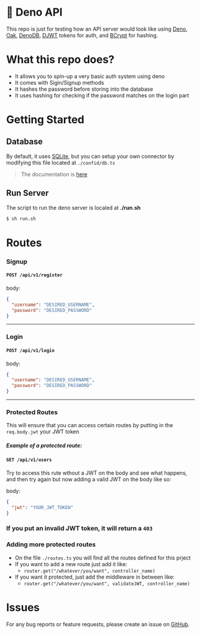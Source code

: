 # 🦕 Deno API

This repo is just for testing how an API server would look like using
[Deno](https://deno.land/), [Oak](https://deno.land/x/oak@v9.0.0),
[DenoDB](https://eveningkid.com/denodb-docs/),
[DJWT](https://github.com/timonson/djwt) tokens for auth, and
[BCrypt](https://github.com/JamesBroadberry/deno-bcrypt) for hashing.

# What this repo does?

- It allows you to spin-up a very basic auth system using deno
- It comes with Sigin/Signup methods
- It hashes the password before storing into the database
- It uses hashing for checking if the password matches on the login part

# Getting Started

## Database

By default, it uses
[SQLite](https://eveningkid.com/denodb-docs/docs/guides/using-sqlite), but you
can setup your own connector by modifying this file located at `./confid/db.ts`

> The documentation is [here](https://github.com/eveningkid/denodb)

## Run Server

The script to run the deno server is localed at **./run.sh**

```sh
$ sh run.sh
```

# Routes

### Signup

#### `POST /api/v1/register`

body:

```json
{
  "username": "DESIRED_USERNAME",
  "password": "DESIRED_PASSWORD"
}
```

---

### Login

#### `POST /api/v1/login`

body:

```json
{
  "username": "DESIRED_USERNAME",
  "password": "DESIRED_PASSWORD"
}
```

---

### Protected Routes
This will ensure that you can access certain routes by putting in the `req.body.jwt` your JWT token

##### Example of a protected route:
#### `GET /api/v1/users`


Try to access this rute wthout a JWT on the body and see what happens, and then try again but now adding a valid JWT on the body like so:

body:

```json
{
  "jwt": "YOUR_JWT_TOKEN"
}
```

### If you put an invalid JWT token, it will return a `403`

### Adding more protected routes
- On the file `./routes.ts` you will find all the routes defined for this prject
- If you want to add a new route just add it like:
  - `router.get("/whatever/you/want", controller_name)`
- If you want it protected, just add the middleware in between like:
  - `router.get("/whatever/you/want", validateJWT, controller_name)`

# Issues

For any bug reports or feature requests, please create an issue on
[GitHub](https://github.com/Anstroy/deno-api/issues).
